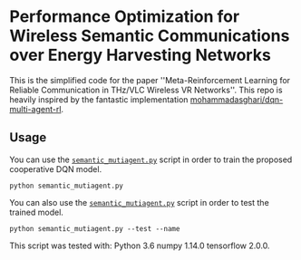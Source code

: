 # Performance Optimization for Wireless Semantic Communications over Energy Harvesting Networks

This is the simplified code for the paper ''Meta-Reinforcement Learning for Reliable Communication in THz/VLC Wireless VR Networks''. This repo is heavily inspired by the fantastic implementation  [mohammadasghari/dqn-multi-agent-rl](https://github.com/mohammadasghari/dqn-multi-agent-rl).

## Usage
You can use the [`semantic_mutiagent.py`](semantic_mutiagent.py) script in order to train the proposed cooperative DQN model.
```
python semantic_mutiagent.py
```
You can also use the [`semantic_mutiagent.py`](semantic_mutiagent.py) script in order to test the trained model.
```
python semantic_mutiagent.py --test --name
```
This script was tested with:
Python 3.6
numpy 1.14.0
tensorflow 2.0.0.